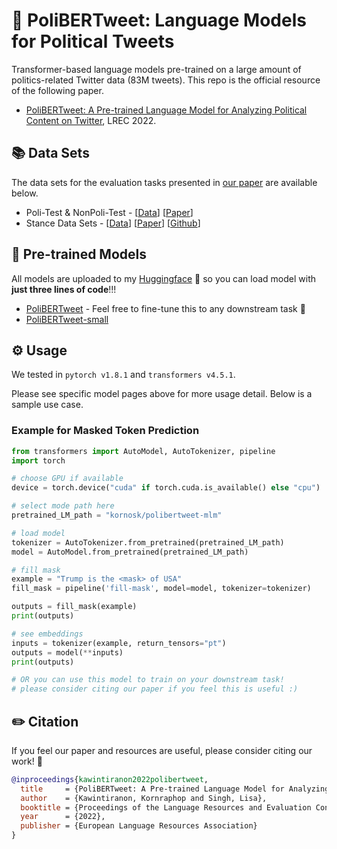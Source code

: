 # 🎊 PoliBERTweet: Language Models for Political Tweets
Transformer-based language models pre-trained on a large amount of politics-related Twitter data (83M tweets). This repo is the official resource of the following paper.
- [PoliBERTweet: A Pre-trained Language Model for Analyzing Political Content on Twitter](XXX), LREC 2022.

## 📚 Data Sets
The data sets for the evaluation tasks presented in [our paper](XXX) are available below.

- Poli-Test & NonPoli-Test - [[Data](https://portals.mdi.georgetown.edu/public)] [[Paper](XXX)]
- Stance Data Sets - [[Data](https://portals.mdi.georgetown.edu/public/stance-detection-KE-MLM)] [[Paper](https://aclanthology.org/2021.naacl-main.376/)] [[Github](https://github.com/GU-DataLab/stance-detection-KE-MLM)]

## 🚀 Pre-trained Models

All models are uploaded to my [Huggingface](https://huggingface.co/kornosk) 🤗 so you can load model with **just three lines of code**!!!

- [PoliBERTweet](https://huggingface.co/kornosk/polibertweet-mlm) - Feel free to fine-tune this to any downstream task 🎯
- [PoliBERTweet-small](https://huggingface.co/kornosk/polibertweet-mlm-small)

## ⚙️ Usage

We tested in `pytorch v1.8.1` and `transformers v4.5.1`.

Please see specific model pages above for more usage detail. Below is a sample use case.

### Example for Masked Token Prediction
```python
from transformers import AutoModel, AutoTokenizer, pipeline
import torch

# choose GPU if available
device = torch.device("cuda" if torch.cuda.is_available() else "cpu")

# select mode path here
pretrained_LM_path = "kornosk/polibertweet-mlm"

# load model
tokenizer = AutoTokenizer.from_pretrained(pretrained_LM_path)
model = AutoModel.from_pretrained(pretrained_LM_path)

# fill mask
example = "Trump is the <mask> of USA"
fill_mask = pipeline('fill-mask', model=model, tokenizer=tokenizer)

outputs = fill_mask(example)
print(outputs)

# see embeddings
inputs = tokenizer(example, return_tensors="pt")
outputs = model(**inputs)
print(outputs)

# OR you can use this model to train on your downstream task!
# please consider citing our paper if you feel this is useful :)
```

## ✏️ Citation
If you feel our paper and resources are useful, please consider citing our work! 🙏
```bibtex
@inproceedings{kawintiranon2022polibertweet,
  title     = {PoliBERTweet: A Pre-trained Language Model for Analyzing Political Content on Twitter},
  author    = {Kawintiranon, Kornraphop and Singh, Lisa},
  booktitle = {Proceedings of the Language Resources and Evaluation Conference},
  year      = {2022},
  publisher = {European Language Resources Association}
}
```
